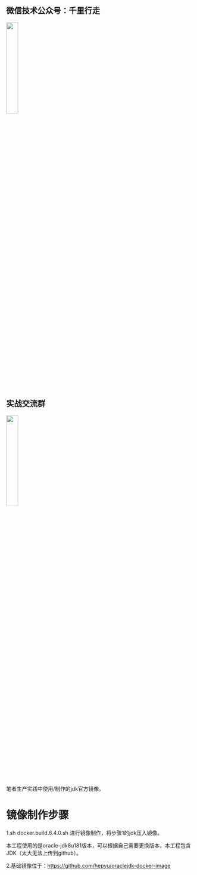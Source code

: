 ## 微信技术公众号：千里行走

<img src="https://github.com/hepyu/k8s-app-config/blob/master/images/%E5%8D%83%E9%87%8C%E8%A1%8C%E8%B5%B0.jpg" width="25%">

## 实战交流群

<img src="https://github.com/hepyu/saf/blob/master/images/k8s.png" width="25%">

笔者生产实践中使用/制作的jdk官方镜像。

# 镜像制作步骤

1.sh docker.build.6.4.0.sh
进行镜像制作，将步骤1的jdk压入镜像。

本工程使用的是oracle-jdk8u181版本，可以根据自己需要更换版本，本工程包含JDK（太大无法上传到github）。

2.基础镜像位于：https://github.com/hepyu/oraclejdk-docker-image

